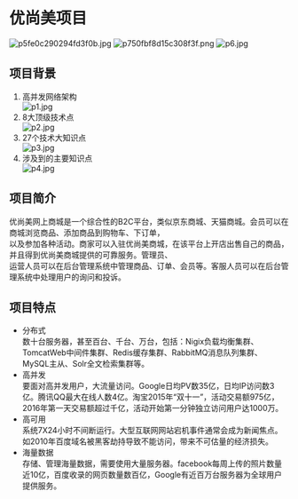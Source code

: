 # 优尚美项目
![p5fe0c290294fd3f0b.jpg](http://www.z4a.net/images/2017/12/06/p5fe0c290294fd3f0b.jpg)
![p750fbf8d15c308f3f.png](http://www.z4a.net/images/2017/12/06/p750fbf8d15c308f3f.png)
![p6.jpg](http://www.z4a.net/images/2017/12/06/p6.jpg)

## 项目背景
1. 高并发网络架构  
![p1.jpg](http://www.z4a.net/images/2017/12/06/p1.jpg)
2. 8大顶级技术点  
![p2.jpg](http://www.z4a.net/images/2017/12/06/p2.jpg)
3. 27个技术大知识点  
![p3.jpg](http://www.z4a.net/images/2017/12/06/p3.jpg)
4. 涉及到的主要知识点  
![p4.jpg](http://www.z4a.net/images/2017/12/06/p4.jpg)

## 项目简介
优尚美网上商城是一个综合性的B2C平台，类似京东商城、天猫商城。会员可以在商城浏览商品、添加商品到购物车、下订单，  
以及参加各种活动。商家可以入驻优尚美商城，在该平台上开店出售自己的商品，并且得到优尚美商城提供的可靠服务。管理员、  
运营人员可以在后台管理系统中管理商品、订单、会员等。客服人员可以在后台管理系统中处理用户的询问和投诉。

## 项目特点
* 分布式  
数十台服务器，甚至百台、千台、万台，包括：Nigix负载均衡集群、TomcatWeb中间件集群、Redis缓存集群、RabbitMQ消息队列集群、MySQL主从、Solr全文检索集群等。
* 高并发  
要面对高并发用户，大流量访问。Google日均PV数35亿，日均IP访问数3亿。腾讯QQ最大在线人数4亿。淘宝2015年“双十一”，活动交易额975亿，2016年第一天交易额超过千亿，活动开始第一分钟独立访问用户达1000万。
* 高可用  
系统7X24小时不间断运行。大型互联网网站宕机事件通常会成为新闻焦点。如2010年百度域名被黑客劫持导致不能访问，带来不可估量的经济损失。
* 海量数据  
存储、管理海量数据，需要使用大量服务器。facebook每周上传的照片数量近10亿，百度收录的网页数量数百亿，Google有近百万台服务器为全球用户提供服务。




